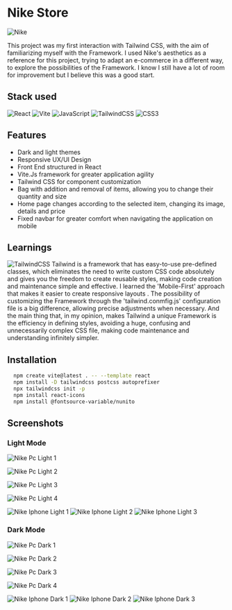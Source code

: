 # Nike Store
![Nike](https://github.com/ArthurSantDev/Nike/assets/159972613/828934bb-a4b7-4047-99d6-88dcf7881b64)

This project was my first interaction with Tailwind CSS, with the aim of familiarizing myself with the Framework. I used Nike's aesthetics as a reference for this project, trying to adapt an e-commerce in a different way, to explore the possibilities of the Framework.
I know I still have a lot of room for improvement but I believe this was a good start.


## Stack used
![React](https://img.shields.io/badge/react-%2320232a.svg?style=for-the-badge&logo=react&logoColor=%2361DAFB) ![Vite](https://img.shields.io/badge/vite-%23646CFF.svg?style=for-the-badge&logo=vite&logoColor=white) ![JavaScript](https://img.shields.io/badge/javascript-%23323330.svg?style=for-the-badge&logo=javascript&logoColor=%23F7DF1E) ![TailwindCSS](https://img.shields.io/badge/tailwindcss-%2338B2AC.svg?style=for-the-badge&logo=tailwind-css&logoColor=white) ![CSS3](https://img.shields.io/badge/css3-%231572B6.svg?style=for-the-badge&logo=css3&logoColor=white) 


## Features
- Dark and light themes
- Responsive UX/UI Design
- Front End structured in React 
- Vite.Js framework for greater application agility
- Tailwind CSS for component customization
- Bag with addition and removal of items, allowing you to change their quantity and size
- Home page changes according to the selected item, changing its image, details and price
- Fixed navbar for greater comfort when navigating the application on mobile

## Learnings
![TailwindCSS](https://img.shields.io/badge/tailwindcss-%2338B2AC.svg?style=for-the-badge&logo=tailwind-css&logoColor=white) Tailwind is a framework that has easy-to-use pre-defined classes, which eliminates the need to write custom CSS code absolutely and gives you the freedom to create reusable styles, making code creation and maintenance simple and effective. I learned the 'Mobile-First' approach that makes it easier to create responsive layouts
. The possibility of customizing the Framework through the 'tailwind.conmfig.js' configuration file is a big difference, allowing precise adjustments when necessary. And the main thing that, in my opinion, makes Tailwind a unique Framework is the efficiency in defining styles, avoiding a huge, confusing and unnecessarily complex CSS file,
making code maintenance and understanding infinitely simpler.

## Installation
```bash
  npm create vite@latest . -- --template react
  npm install -D tailwindcss postcss autoprefixer
  npx tailwindcss init -p
  npm install react-icons
  npm install @fontsource-variable/nunito
```


## Screenshots
### Light Mode
![Nike Pc Light 1](https://github.com/ArthurSantDev/Nike/assets/159972613/6efec24b-707e-4633-aa4a-a5cbb5f769c1)

![Nike Pc Light 2](https://github.com/ArthurSantDev/Nike/assets/159972613/03702fb9-5acc-4bdf-99c6-ab1c00f2d0c5)

![Nike Pc Light 3](https://github.com/ArthurSantDev/Nike/assets/159972613/dcf0f965-fa04-4ea9-9557-f388ceb47abd)

![Nike Pc Light 4](https://github.com/ArthurSantDev/Nike/assets/159972613/ac914dca-5371-4daa-8e8d-5c5a20e3cbc0)

![Nike Iphone Light 1](https://github.com/ArthurSantDev/Nike/assets/159972613/bf73bdff-f14a-4638-a5ad-1a7d2e1e3412)
![Nike Iphone Light 2](https://github.com/ArthurSantDev/Nike/assets/159972613/506bf725-5879-45fa-a4d9-c2aa39da1af9)
![Nike Iphone Light 3](https://github.com/ArthurSantDev/Nike/assets/159972613/572f710b-53e9-4dfe-8cd3-faaff318e702)

### Dark Mode
![Nike Pc Dark 1](https://github.com/ArthurSantDev/Nike/assets/159972613/59a0a9f0-8afa-4995-baf3-dbb10d66e2c5)

![Nike Pc Dark 2](https://github.com/ArthurSantDev/Nike/assets/159972613/b6f37586-28c2-4276-9359-98f9a4d287ab)

![Nike Pc Dark 3](https://github.com/ArthurSantDev/Nike/assets/159972613/8aa19037-0198-4ac4-ab8d-4ccbd2755c0c)

![Nike Pc Dark 4](https://github.com/ArthurSantDev/Nike/assets/159972613/34be5dfe-f26e-448d-ad80-21d291f16de3)

![Nike Iphone Dark 1](https://github.com/ArthurSantDev/Nike/assets/159972613/741cad91-bdca-4e2d-ad24-336541301c61)
![Nike Iphone Dark 2](https://github.com/ArthurSantDev/Nike/assets/159972613/b63c895c-0627-4e92-b8f4-02712c6d156d)
![Nike Iphone Dark 3](https://github.com/ArthurSantDev/Nike/assets/159972613/373e55af-0656-40e1-9588-d024dadc3c2d)